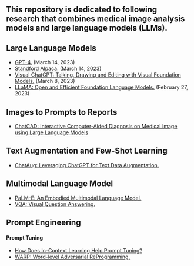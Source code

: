 ## This repository is dedicated to following research that combines medical image analysis models and large language models (LLMs).
## Large Language Models
- [GPT-4.](https://cdn.openai.com/papers/gpt-4.pdf) (March 14, 2023)
- [Standford Alpaca.](https://github.com/tatsu-lab/stanford_alpaca) (March 14, 2023)
- [Visual ChatGPT: Talking, Drawing and Editing with Visual Foundation Models.](https://arxiv.org/abs/2303.04671) (March 8, 2023)
- [LLaMA: Open and Efficient Foundation Language Models.](https://arxiv.org/abs/2302.13971v1) (February 27, 2023)

## Images to Prompts to Reports
- [ChatCAD: Interactive Computer-Aided Diagnosis on Medical Image using Large Language Models](https://arxiv.org/abs/2302.07257)

## Text Augmentation and Few-Shot Learning
- [ChatAug: Leveraging ChatGPT for Text Data Augmentation. ](https://arxiv.org/abs/2302.13007)

## Multimodal Language Model
- [PaLM-E: An Embodied Multimodal Language Model. ](https://arxiv.org/abs/2303.03378)
- [VQA: Visual Question Answering. ](https://openaccess.thecvf.com/content_iccv_2015/papers/Antol_VQA_Visual_Question_ICCV_2015_paper.pdf)

## Prompt Engineering
#### Prompt Tuning
- [How Does In-Context Learning Help Prompt Tuning?](https://arxiv.org/pdf/2302.10198.pdf)
- [WARP: Word-level Adversarial ReProgramming. ](https://arxiv.org/pdf/2101.00121.pdf)
